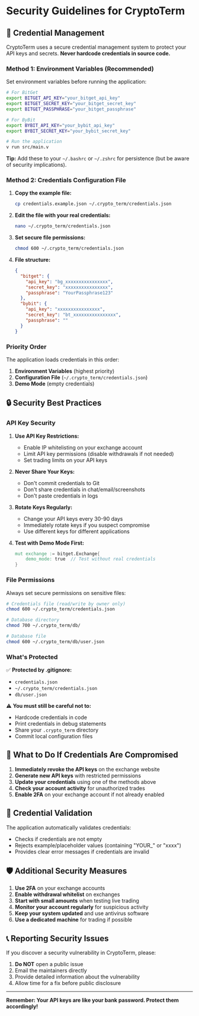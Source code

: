 # Security Guidelines for CryptoTerm

## 🔐 Credential Management

CryptoTerm uses a secure credential management system to protect your API keys and secrets. **Never hardcode credentials in source code.**

### Method 1: Environment Variables (Recommended)

Set environment variables before running the application:

```bash
# For BitGet
export BITGET_API_KEY="your_bitget_api_key"
export BITGET_SECRET_KEY="your_bitget_secret_key"
export BITGET_PASSPHRASE="your_bitget_passphrase"

# For ByBit
export BYBIT_API_KEY="your_bybit_api_key"
export BYBIT_SECRET_KEY="your_bybit_secret_key"

# Run the application
v run src/main.v
```

**Tip:** Add these to your `~/.bashrc` or `~/.zshrc` for persistence (but be aware of security implications).

### Method 2: Credentials Configuration File

1. **Copy the example file:**
   ```bash
   cp credentials.example.json ~/.crypto_term/credentials.json
   ```

2. **Edit the file with your real credentials:**
   ```bash
   nano ~/.crypto_term/credentials.json
   ```

3. **Set secure file permissions:**
   ```bash
   chmod 600 ~/.crypto_term/credentials.json
   ```

4. **File structure:**
   ```json
   {
     "bitget": {
       "api_key": "bg_xxxxxxxxxxxxxxxx",
       "secret_key": "xxxxxxxxxxxxxxxx",
       "passphrase": "YourPassphrase123"
     },
     "bybit": {
       "api_key": "xxxxxxxxxxxxxxxx",
       "secret_key": "bt_xxxxxxxxxxxxxxxx",
       "passphrase": ""
     }
   }
   ```

### Priority Order

The application loads credentials in this order:
1. **Environment Variables** (highest priority)
2. **Configuration File** (`~/.crypto_term/credentials.json`)
3. **Demo Mode** (empty credentials)

## 🔒 Security Best Practices

### API Key Security

1. **Use API Key Restrictions:**
   - Enable IP whitelisting on your exchange account
   - Limit API key permissions (disable withdrawals if not needed)
   - Set trading limits on your API keys

2. **Never Share Your Keys:**
   - Don't commit credentials to Git
   - Don't share credentials in chat/email/screenshots
   - Don't paste credentials in logs

3. **Rotate Keys Regularly:**
   - Change your API keys every 30-90 days
   - Immediately rotate keys if you suspect compromise
   - Use different keys for different applications

4. **Test with Demo Mode First:**
   ```v
   mut exchange := bitget.Exchange{
       demo_mode: true  // Test without real credentials
   }
   ```

### File Permissions

Always set secure permissions on sensitive files:

```bash
# Credentials file (read/write by owner only)
chmod 600 ~/.crypto_term/credentials.json

# Database directory
chmod 700 ~/.crypto_term/db/

# Database file
chmod 600 ~/.crypto_term/db/user.json
```

### What's Protected

✅ **Protected by .gitignore:**
- `credentials.json`
- `~/.crypto_term/credentials.json`
- `db/user.json`

⚠️ **You must still be careful not to:**
- Hardcode credentials in code
- Print credentials in debug statements
- Share your `.crypto_term` directory
- Commit local configuration files

## 🚨 What to Do If Credentials Are Compromised

1. **Immediately revoke the API keys** on the exchange website
2. **Generate new API keys** with restricted permissions
3. **Update your credentials** using one of the methods above
4. **Check your account activity** for unauthorized trades
5. **Enable 2FA** on your exchange account if not already enabled

## 📝 Credential Validation

The application automatically validates credentials:
- Checks if credentials are not empty
- Rejects example/placeholder values (containing "YOUR_" or "xxxx")
- Provides clear error messages if credentials are invalid

## 🛡️ Additional Security Measures

1. **Use 2FA** on your exchange accounts
2. **Enable withdrawal whitelist** on exchanges
3. **Start with small amounts** when testing live trading
4. **Monitor your account regularly** for suspicious activity
5. **Keep your system updated** and use antivirus software
6. **Use a dedicated machine** for trading if possible

## 📞 Reporting Security Issues

If you discover a security vulnerability in CryptoTerm, please:
1. **Do NOT** open a public issue
2. Email the maintainers directly
3. Provide detailed information about the vulnerability
4. Allow time for a fix before public disclosure

---

**Remember: Your API keys are like your bank password. Protect them accordingly!**

